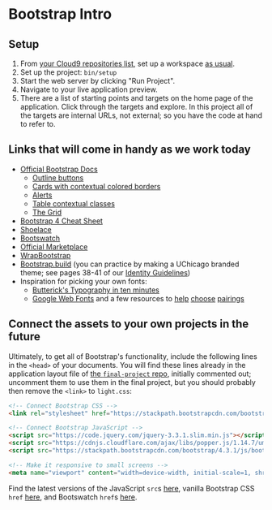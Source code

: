 # Bootstrap Intro

## Setup

 1. From [your Cloud9 repositories list](https://c9.io/account/repos), set up a workspace [as usual](https://guides.firstdraft.com/starting-on-a-project-in-cloud9).
 1. Set up the project: `bin/setup`
 1. Start the web server by clicking "Run Project".
 1. Navigate to your live application preview.
 1. There are a list of starting points and targets on the home page of the application. Click through the targets and explore. In this project all of the targets are internal URLs, not external; so you have the code at hand to refer to.

## Links that will come in handy as we work today

 - [Official Bootstrap Docs](https://getbootstrap.com/)
   - [Outline buttons](http://getbootstrap.com/docs/4.2/components/buttons/#outline-buttons)
   - [Cards with contextual colored borders](http://getbootstrap.com/docs/4.2/components/card/#border)
   - [Alerts](http://getbootstrap.com/docs/4.2/components/alerts/)
   - [Table contextual classes](http://getbootstrap.com/docs/4.2/content/tables/#contextual-classes)
   - [The Grid](http://getbootstrap.com/docs/4.2/layout/grid/#all-breakpoints)
 - [Bootstrap 4 Cheat Sheet](https://hackerthemes.com/bootstrap-cheatsheet/)
 - [Shoelace](http://shoelace.io/)
 - [Bootswatch](https://bootswatch.com/)
 - [Official Marketplace](https://themes.getbootstrap.com/)
 - [WrapBootstrap](https://wrapbootstrap.com/themes?branch=4.x)
 - [Bootstrap.build](https://bootstrap.build/app) (you can practice by making a UChicago branded theme; see pages 38-41 of our [Identity Guidelines](https://news.uchicago.edu/sites/default/files/attachments/_uchicago.identity.guidelines.pdf))
 - Inspiration for picking your own fonts:
    - [Butterick's Typography in ten minutes](https://practicaltypography.com/typography-in-ten-minutes.html)
    - [Google Web Fonts](https://fonts.google.com/) and a few resources to [help](http://typ.io/libraries/google) [choose](http://femmebot.github.io/google-type/) [pairings](https://fontpair.co/)

## Connect the assets to your own projects in the future

Ultimately, to get all of Bootstrap's functionality, include the following lines in the `<head>` of your documents. You will find these lines already in the application layout file of [the `final-project` repo](https://github.com/appdev-projects/final-project/blob/c9e7424ea1b9b20658d8d0be0bf931ebec2a4875/app/views/layouts/application.html.erb#L23), initially commented out; uncomment them to use them in the final project, but you should probably then remove the `<link>` to `light.css`:

```html
<!-- Connect Bootstrap CSS -->
<link rel="stylesheet" href="https://stackpath.bootstrapcdn.com/bootstrap/4.3.1/css/bootstrap.min.css">

<!-- Connect Bootstrap JavaScript -->
<script src="https://code.jquery.com/jquery-3.3.1.slim.min.js"></script>
<script src="https://cdnjs.cloudflare.com/ajax/libs/popper.js/1.14.7/umd/popper.min.js"></script>
<script src="https://stackpath.bootstrapcdn.com/bootstrap/4.3.1/js/bootstrap.min.js"></script>

<!-- Make it responsive to small screens -->
<meta name="viewport" content="width=device-width, initial-scale=1, shrink-to-fit=no">
```

Find the latest versions of the JavaScript `src`s [here](https://getbootstrap.com/docs/4.3/getting-started/introduction/#js), vanilla Bootstrap CSS `href` [here](https://getbootstrap.com/docs/4.3/getting-started/introduction/#css), and Bootswatch `href`s [here](https://www.bootstrapcdn.com/bootswatch/).
